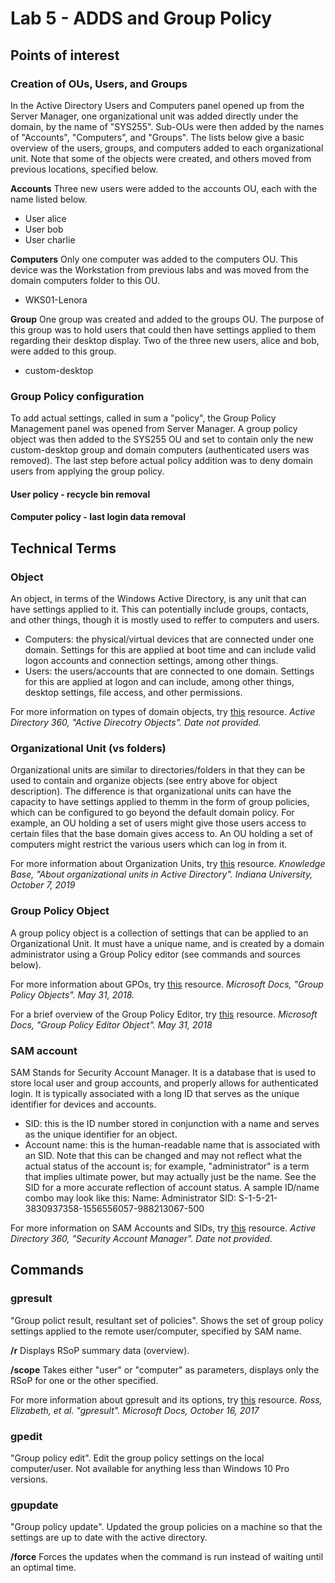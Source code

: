 # Lab 5 - ADDS and Group Policy

## Points of interest

### Creation of OUs, Users, and Groups
In the Active Directory Users and Computers panel opened up from the Server Manager, one organizational unit was added directly under the domain, by the name of "SYS255".  Sub-OUs were then added by the names of "Accounts", "Computers", and "Groups".  The lists below give a basic overview of the users, groups, and computers added to each organizational unit.  Note that some of the objects were created, and others moved from previous locations, specified below.

**Accounts** Three new users were added to the accounts OU, each with the name listed below.
 - User alice
 - User bob
 - User charlie

**Computers** Only one computer was added to the computers OU.  This device was the Workstation from previous labs and was moved from the domain computers folder to this OU.
 - WKS01-Lenora

**Group** One group was created and added to the groups OU.  The purpose of this group was to hold users that could then have settings applied to them regarding their desktop display.  Two of the three new users, alice and bob, were added to this group.
 - custom-desktop

### Group Policy configuration
To add actual settings, called in sum a "policy", the Group Policy Management panel was opened from Server Manager.  A group policy object was then added to the SYS255 OU and set to contain only the new custom-desktop group and domain computers (authenticated users was removed).  The last step before actual policy addition was to deny domain users from applying the group policy.

#### User policy - recycle bin removal

#### Computer policy - last login data removal

## Technical Terms

### Object
An object, in terms of the Windows Active Directory, is any unit that can have settings applied to it.  This can potentially include groups, contacts, and other things, though it is mostly used to reffer to computers and users.

 - Computers: the physical/virtual devices that are connected under one domain.  Settings for this are applied at boot time and can include valid logon accounts and connection settings, among other things.
 - Users: the users/accounts that are connected to one domain.  Settings for this are applied at logon and can include, among other things, desktop settings, file access, and other permissions.
 
For more information on types of domain objects, try [this](https://www.windows-active-directory.com/active-directory-objects.html) resource.
*Active Directory 360, "Active Direcotry Objects".  Date not provided.*

### Organizational Unit (vs folders)
Organizational units are similar to directories/folders in that they can be used to contain and organize objects (see entry above for object description).  The difference is that organizational units can have the capacity to have settings applied to themm in the form of group policies, which can be configured to go beyond the default domain policy.  For example, an OU holding a set of users might give those users access to certain files that the base domain gives access to.  An OU holding a set of computers might restrict the various users which can log in from it.

For more information about Organization Units, try [this](https://kb.iu.edu/d/atvu#:~:text=An%20organizational%20unit%20(OU)%20is,organization's%20functional%20or%20business%20structure.) resource.
*Knowledge Base, "About organizational units in Active Directory".  Indiana University, October 7, 2019*

### Group Policy Object
A group policy object is a collection of settings that can be applied to an Organizational Unit.  It must have a unique name, and is created by a domain administrator using a Group Policy editor (see commands and sources below).

For more information about GPOs, try [this](https://docs.microsoft.com/en-us/previous-versions/windows/desktop/policy/group-policy-objects) resource.
*Microsoft Docs, "Group Policy Objects".  May 31, 2018.*

For a brief overview of the Group Policy Editor, try [this](https://docs.microsoft.com/en-us/previous-versions/windows/desktop/policy/group-policy-object-editor) resource.
*Microsoft Docs, "Group Policy Editor Object".  May 31, 2018*

### SAM account
SAM Stands for Security Account Manager.  It is a database that is used to store local user and group accounts, and properly allows for authenticated login.  It is typically associated with a long ID that serves as the unique identifier for devices and accounts.
 - SID: this is the ID number stored in conjunction with a name and serves as the unique identifier for an object.
 - Account name: this is the human-readable name that is associated with an SID.  Note that this can be changed and may not reflect what the actual status of the account is; for example, "administrator" is a term that implies ultimate power, but may actually just be the name.  See the SID for a more accurate reflection of account status.
A sample ID/name combo may look like this: Name: Administrator		SID: S-1-5-21-3830937358-1556556057-988213067-500

For more information on SAM Accounts and SIDs, try [this](https://www.windows-active-directory.com/windows-security-account-manager.html) resource.
*Active Directory 360, "Security Account Manager".  Date not provided.*

## Commands

### gpresult
"Group polict result, resultant set of policies".  Shows the set of group policy settings applied to the remote user/computer, specified by SAM name.

**/r** Displays RSoP summary data (overview).

**/scope** Takes either "user" or "computer" as parameters, displays only the RSoP for one or the other specified.

For more information about gpresult and its options, try [this](https://docs.microsoft.com/en-us/windows-server/administration/windows-commands/gpresult) resource.
*Ross, Elizabeth, et al.  "gpresult".  Microsoft Docs, October 16, 2017*

### gpedit
"Group policy edit".  Edit the group policy settings on the local computer/user.  Not available for anything less than Windows 10 Pro versions.

### gpupdate
"Group policy update".  Updated the group policies on a machine so that the settings are up to date with the active directory.

**/force** Forces the updates when the command is run instead of waiting until an optimal time.



